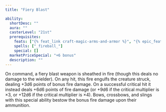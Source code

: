 ```yaml
---
title: "Fiery Blast"

ability:
  shortDesc: ""
  aura: ""
  casterLevel: "21st"
  prerequisites:
    feats: ["{% feat_link craft-magic-arms-and-armor %}", "{% epic_feat_link craft-epic-magic-arms-and-armor %}"]
    spells: ["_fireball_"]
    special: []
  marketPriceSpecial: "+6 bonus"
  description: ""
---
```

On command, a fiery blast weapon is sheathed in fire (though this deals no damage to the wielder). On any hit, this fire engulfs the creature struck, dealing +3d6 points of bonus fire damage. On a successful critical hit it instead deals +6d6 points of fire damage (or +9d6 if the critical multiplier is &times;3, or +12d6 if the critical multiplier is &times;4). Bows, crossbows, and slings with this special ability bestow the bonus fire damage upon their ammunition.



